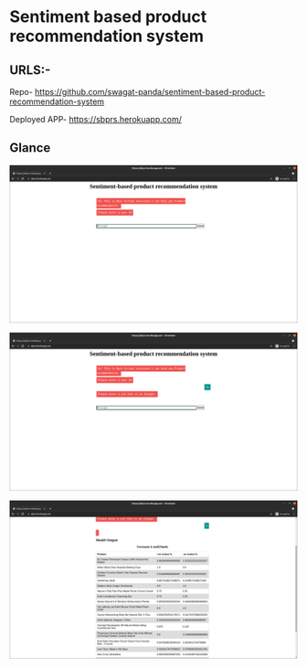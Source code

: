 # Sentiment based product recommendation system

## URLS:-

Repo- https://github.com/swagat-panda/sentiment-based-product-recommendation-system

Deployed APP- https://sbprs.herokuapp.com/


## Glance

![img.png](img.png)

![img_1.png](img_1.png)

![img_2.png](img_2.png)